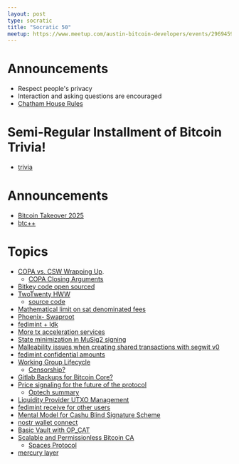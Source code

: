 ```yaml
---
layout: post
type: socratic
title: "Socratic 50"
meetup: https://www.meetup.com/austin-bitcoin-developers/events/296945954/
---
```


# Announcements

- Respect people's privacy
- Interaction and asking questions are encouraged
- [Chatham House Rules](https://www.chathamhouse.org/about-us/chatham-house-rule)

# Semi-Regular Installment of Bitcoin Trivia!

- [trivia]()

# Announcements
- [Bitcoin Takeover 2025](https://www.eventbrite.com/e/bitcoin-takeover-2024-austin-tx-tickets-829036399187)
- [btc++](https://btcplusplus.dev/conf/atx24)

# Topics
- [COPA vs. CSW Wrapping Up](https://www.msn.com/en-us/money/technology/copa-vs-wright-what-s-at-stake-as-the-trial-to-determine-satoshi-s-identity-wraps-up/ar-BB1jJHN0).
  - [COPA Closing Arguments](https://satoshi50.com/pdf/closing.pdf)
- [Bitkey code open sourced](https://bitkey.build/sharing-the-code-behind-bitkey/)
- [TwoTwenty HWW](https://x.com/afilini/status/1766085500106920268)
  - [source code](https://github.com/TwentyTwoHW/portal-software)
- [Mathematical limit on sat denominated fees](https://twitter.com/MrHodl/status/1761755745580716287?s=20)
- [Phoenix- Swaproot](https://acinq.co/blog/phoenix-swaproot)
- [fedimint + ldk](https://github.com/fedimint/fedimint/pull/4338)
- [More tx acceleration services](https://twitter.com/renepickhardt/status/1760972080533651747)
- [State minimization in MuSig2 signing](https://delvingbitcoin.org/t/state-minimization-in-musig2-signing-sessions/626)
- [Malleability issues when creating shared transactions with segwit v0](https://bitcoinops.org/en/newsletters/2024/02/07/#requirement-to-verify-inputs-use-segwit-in-protocols-vulnerable-to-txid-malleability)
- [fedimint confidential amounts](https://github.com/fedimint/fedimint/pull/4426)
- [Working Group Lifecycle](https://delvingbitcoin.org/t/workgroup-lifecycle/598)
  - [Censorship?](https://stacker.news/items/440692)
- [Gitlab Backups for Bitcoin Core?](https://delvingbitcoin.org/t/gitlab-backups-for-bitcoin-core-repository/624)
- [Price signaling for the future of the protocol](https://delvingbitcoin.org/t/economic-majority-signaling-for-op-ctv-activation/635)
  - [Optech summary](https://bitcoinops.org/en/newsletters/2024/03/13/#trustless-onchain-betting-on-potential-soft-forks)
- [Liquidity Provider UTXO Management](https://delvingbitcoin.org/t/liquidity-provider-utxo-management/600)
- [fedimint receive for other users](https://github.com/fedimint/fedimint/pull/3820)
- [Mental Model for Cashu Blind Signature Scheme](https://delvingbitcoin.org/t/building-intuition-for-the-cashu-blind-signature-scheme/506)
- [nostr wallet connect](https://blog.getalby.com/scaling-bitcoin-apps/)
- [Basic Vault with OP_CAT](https://delvingbitcoin.org/t/basic-vault-prototype-using-op-cat/576)
- [Scalable and Permissionless Bitcoin CA](https://delvingbitcoin.org/t/scalable-permissionless-bitcoin-ca/596)
  - [Spaces Protocol](https://spacesprotocol.org/)
- [mercury layer](https://mercurylayer.com/)
